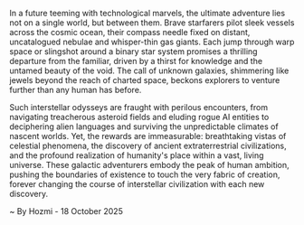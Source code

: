 
In a future teeming with technological marvels, the ultimate adventure lies not on a single world, but between them. Brave starfarers pilot sleek vessels across the cosmic ocean, their compass needle fixed on distant, uncatalogued nebulae and whisper-thin gas giants. Each jump through warp space or slingshot around a binary star system promises a thrilling departure from the familiar, driven by a thirst for knowledge and the untamed beauty of the void. The call of unknown galaxies, shimmering like jewels beyond the reach of charted space, beckons explorers to venture further than any human has before.

Such interstellar odysseys are fraught with perilous encounters, from navigating treacherous asteroid fields and eluding rogue AI entities to deciphering alien languages and surviving the unpredictable climates of nascent worlds. Yet, the rewards are immeasurable: breathtaking vistas of celestial phenomena, the discovery of ancient extraterrestrial civilizations, and the profound realization of humanity's place within a vast, living universe. These galactic adventurers embody the peak of human ambition, pushing the boundaries of existence to touch the very fabric of creation, forever changing the course of interstellar civilization with each new discovery.

~ By Hozmi - 18 October 2025
